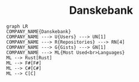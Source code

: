 <h1 align="center">Danskebank</h1>

```mermaid
graph LR
COMPANY_NAME{Danskebank}
COMPANY_NAME ---> U{Users} ---> UN[1]
COMPANY_NAME ---> R{Repositories} ---> RN[4]
COMPANY_NAME ---> G{Gists} ---> GN[1]
COMPANY_NAME ---> ML{Most Used<br>Languages}
ML --> Rust[Rust]
ML --> F#[F#]
ML --> C#[C#]
ML --> C[C]
```
